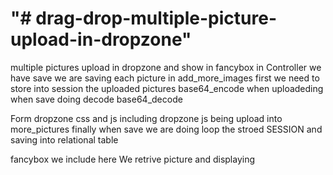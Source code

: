 "# drag-drop-multiple-picture-upload-in-dropzone" 
==================================================

multiple pictures upload in dropzone and show in fancybox
in Controller we have save
we are saving each picture in add_more_images
first we need to store into session the uploaded pictures
base64_encode when uploadeding
when save doing decode base64_decode

Form dropzone css and js including
dropzone js
being upload into more_pictures
finally when save we are doing loop the stroed SESSION
and saving into relational table

fancybox we include here
We retrive picture and displaying

